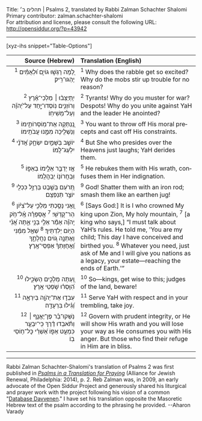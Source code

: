 <html>
<head></head>
<body>
Title: תהלים ב׳ | Psalms 2, translated by Rabbi Zalman Schachter Shalomi<br />
Primary contributor: zalman.schachter-shalomi<br />
For attribution and license, please consult the following URL: <a href="http://opensiddur.org/?p=43942">http://opensiddur.org/?p=43942</a>
<p />
<hr />

[xyz-ihs snippet="Table-Options"]<table style="margin-left: auto; margin-right: auto;" class="draggable">
<thead><tr><th id="x" style="text-align: right;">Source (Hebrew)</th><th style="text-align: left;">Translation (English)</th></tr></thead>
<tbody>
<tr><td style="vertical-align:top;">
<div class="liturgy" lang="he" style="text-align: right;">
<sup>1</sup> לָ֭מָּה רָגְשׁ֣וּ גוֹיִ֑ם 
וּ֝לְאֻמִּ֗ים יֶהְגּוּ־רִֽיק׃
</div></td>

<td style="vertical-align:top;">
<div class="english" lang="en" style="text-align: left;">
<sup>1</sup> Why does the rabble get so excited?
Why do the mobs stir up trouble for no reason?
</div></td></tr>


<tr><td style="vertical-align:top;">
<div class="liturgy" lang="he" style="text-align: right;">
<sup>2</sup> יִ֥תְיַצְּב֨וּ ׀ מַלְכֵי־אֶ֗רֶץ 
וְרוֹזְנִ֥ים נֽוֹסְדוּ־יָ֑חַד עַל־יְ֝הֹוָ֗ה 
וְעַל־מְשִׁיחֽוֹ׃
</div></td>

<td style="vertical-align:top;">
<div class="english" lang="en" style="text-align: left;">
<sup>2</sup> Tyrants! Why do you muster for war?
Despots! Why do you unite against YaH 
and the leader He anointed?
</div></td></tr>


<tr><td style="vertical-align:top;">
<div class="liturgy" lang="he" style="text-align: right;">
<sup>3</sup> נְֽ֭נַתְּקָה אֶת־מֽוֹסְרוֹתֵ֑ימוֹ 
וְנַשְׁלִ֖יכָה מִמֶּ֣נּוּ עֲבֹתֵֽימוֹ׃
</div></td>

<td style="vertical-align:top;">
<div class="english" lang="en" style="text-align: left;">
<sup>3</sup> You want to throw off His moral precepts 
and cast off His constraints.
</div></td></tr>


<tr><td style="vertical-align:top;">
<div class="liturgy" lang="he" style="text-align: right;">
<sup>4</sup> יוֹשֵׁ֣ב בַּשָּׁמַ֣יִם יִשְׂחָ֑ק 
אֲ֝דֹנָ֗י יִלְעַג־לָֽמוֹ׃
</div></td>

<td style="vertical-align:top;">
<div class="english" lang="en" style="text-align: left;">
<sup>4</sup> But She who presides over the Heavens just laughs;
YaH derides them.
</div></td></tr>


<tr><td style="vertical-align:top;">
<div class="liturgy" lang="he" style="text-align: right;">
<sup>5</sup> אָ֤ז יְדַבֵּ֣ר אֵלֵ֣ימוֹ בְאַפּ֑וֹ 
וּֽבַחֲרוֹנ֥וֹ יְבַהֲלֵֽמוֹ׃
</div></td>

<td style="vertical-align:top;">
<div class="english" lang="en" style="text-align: left;">
<sup>5</sup> He rebukes them with His wrath, 
confuses them in Her indignation.
</div></td></tr>


<tr><td style="vertical-align:top;">
<div class="liturgy" lang="he" style="text-align: right;">
<sup>9</sup> תְּ֭רֹעֵם בְּשֵׁ֣בֶט בַּרְזֶ֑ל 
כִּכְלִ֖י יוֹצֵ֣ר תְּנַפְּצֵֽם׃
</div></td>

<td style="vertical-align:top;">
<div class="english" lang="en" style="text-align: left;">
<sup>9</sup>  God! Shatter them with an iron rod; 
smash them like an earthen jug!
</div></td></tr>


<tr><td style="vertical-align:top;">
<div class="liturgy" lang="he" style="text-align: right;">
<sup>6</sup> וַ֭אֲנִי נָסַ֣כְתִּי 
מַלְכִּ֑י עַל־צִ֝יּ֗וֹן הַר־קׇדְשִֽׁי׃
<sup>7</sup> אֲסַפְּרָ֗ה אֶֽ֫ל־חֹ֥ק יְֽהֹוָ֗ה
אָמַ֘ר אֵלַ֥י 
בְּנִ֥י אַ֑תָּה 
אֲ֝נִ֗י הַיּ֥וֹם יְלִדְתִּֽיךָ׃
<sup>8</sup> שְׁאַ֤ל מִמֶּ֗נִּי 
וְאֶתְּנָ֣ה ג֭וֹיִם נַחֲלָתֶ֑ךָ 
וַ֝אֲחֻזָּתְךָ֗ אַפְסֵי־אָֽרֶץ׃
</div></td>

<td style="vertical-align:top;">
<div class="english" lang="en" style="text-align: left;">
<sup>6</sup> [Says God:] It is I who crowned
My king upon Zion, My holy mountain,
<sup>7</sup> [a king who says,] “I must talk about YaH’s rules. 
He told me,
'You are my child;
This day I have conceived and birthed you. 
<sup>8</sup> Whatever you need, just ask of Me 
and I will give you nations as a legacy, 
your estate—reaching the ends of Earth.'”
</div></td></tr>


<tr><td style="vertical-align:top;">
<div class="liturgy" lang="he" style="text-align: right;">
<sup>10</sup> וְ֭עַתָּה מְלָכִ֣ים הַשְׂכִּ֑ילוּ 
הִ֝וָּסְר֗וּ שֹׁ֣פְטֵי אָֽרֶץ׃
</div></td>

<td style="vertical-align:top;">
<div class="english" lang="en" style="text-align: left;">
<sup>10</sup> So—kings, get wise to this; 
judges of the land, beware!
</div></td></tr>


<tr><td style="vertical-align:top;">
<div class="liturgy" lang="he" style="text-align: right;">
<sup>11</sup> עִבְד֣וּ אֶת־יְהֹוָ֣ה בְּיִרְאָ֑ה
וְ֝גִ֗ילוּ בִּרְעָדָֽה׃
</div></td>

<td style="vertical-align:top;">
<div class="english" lang="en" style="text-align: left;">
<sup>11</sup> Serve YaH with respect 
and in your trembling, take joy.
</div></td></tr>


<tr><td style="vertical-align:top;">
<div class="liturgy" lang="he" style="text-align: right;">
<sup>12</sup> נַשְּׁקוּ־בַ֡ר 
פֶּן־יֶאֱנַ֤ף ׀ 
וְתֹ֬אבְדוּ דֶ֗רֶךְ 
כִּֽי־יִבְעַ֣ר כִּמְעַ֣ט אַפּ֑וֹ 
אַ֝שְׁרֵ֗י 
כׇּל־ח֥וֹסֵי בֽוֹ׃
</div></td>

<td style="vertical-align:top;">
<div class="english" lang="en" style="text-align: left;">
<sup>12</sup> Govern with prudent integrity, 
or He will show His wrath 
and you will lose your way 
as He consumes you with His anger.
But those who find their refuge in Him 
are in bliss.
</div></td></tr>
</tbody></table>

<hr />

Rabbi Zalman Schachter-Shalomi's translation of Psalms 2 was first published in <em><a href="https://www.indiebound.org/book/9780615976785">Psalms in a Translation for Praying</a><a href="https://www.indiebound.org/book/9780615976785"></a></em> (Alliance for Jewish Renewal, Philadelphia: 2014), p. 2. Reb Zalman was, in 2009, an early advocate of the Open Siddur Project and generously shared his liturgical and prayer work with the project following his vision of a common "<a href="/?p=7665">Database Davvenen</a>." I have set his translation opposite the Masoretic Hebrew text of the psalm according to the phrasing he provided. --Aharon Varady

&nbsp;
</body>
</html>